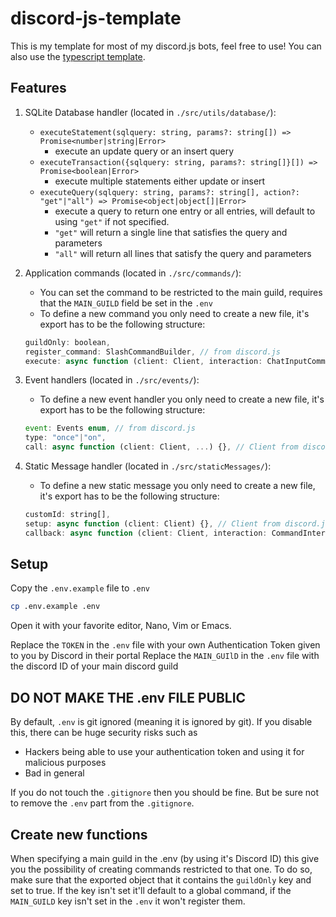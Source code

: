 # discord-js-template
This is my template for most of my discord.js bots, feel free to use!
You can also use the [typescript template](https://github.com/Maximus7474/discord-js-template/tree/typescript-build).

## Features
1. SQLite Database handler (located in `./src/utils/database/`):
    - `executeStatement(sqlquery: string, params?: string[]) => Promise<number|string|Error>`
        - execute an update query or an insert query
    - `executeTransaction({sqlquery: string, params?: string[]}[]) => Promise<boolean|Error>`
        - execute multiple statements either update or insert
    - `executeQuery(sqlquery: string, params?: string[], action?: "get"|"all") => Promise<object|object[]|Error>`
        - execute a query to return one entry or all entries, will default to using `"get"` if not specified.
        - `"get"` will return a single line that satisfies the query and parameters
        - `"all"` will return all lines that satisfy the query and parameters

2. Application commands (located in `./src/commands/`):
    - You can set the command to be restricted to the main guild, requires that the `MAIN_GUILD` field be set in the `.env`
    - To define a new command you only need to create a new file, it's export has to be the following structure:
    ```js
    guildOnly: boolean,
    register_command: SlashCommandBuilder, // from discord.js
    execute: async function (client: Client, interaction: ChatInputCommandInteraction) {}, // Client & ChatInputCommandInteraction from discord.js
    ```

3. Event handlers (located in `./src/events/`):
    - To define a new event handler you only need to create a new file, it's export has to be the following structure:
    ```js
    event: Events enum, // from discord.js
    type: "once"|"on",
    call: async function (client: Client, ...) {}, // Client from discord.js, ... args relating to the event check discord.js documentation
    ```

4. Static Message handler (located in `./src/staticMessages/`):
    - To define a new static message you only need to create a new file, it's export has to be the following structure:
    ```js
    customId: string[],
    setup: async function (client: Client) {}, // Client from discord.js
    callback: async function (client: Client, interaction: CommandInteraction) {}, // Client & CommandInteraction from discord.js
    ```

## Setup
Copy the `.env.example` file to `.env`
```bash
cp .env.example .env
```

Open it with your favorite editor, Nano, Vim or Emacs.

Replace the `TOKEN` in the `.env` file with your own Authentication Token given to you by Discord in their portal 
Replace the `MAIN_GUIlD` in the `.env` file with the discord ID of your main discord guild 

## DO NOT MAKE THE .env FILE PUBLIC
By default, `.env` is git ignored (meaning it is ignored by git). If you disable this, there can be huge security risks such as
- Hackers being able to use your authentication token and using it for malicious purposes
- Bad in general

If you do not touch the `.gitignore` then you should be fine. But be sure not to remove the `.env` part from the `.gitignore`.

## Create new functions
When specifying a main guild in the .env (by using it's Discord ID) this give you the possibility of creating commands restricted to that one.
To do so, make sure that the exported object that it contains the `guildOnly` key and set to true.
If the key isn't set it'll default to a global command, if the `MAIN_GUILD` key isn't set in the `.env` it won't register them.
